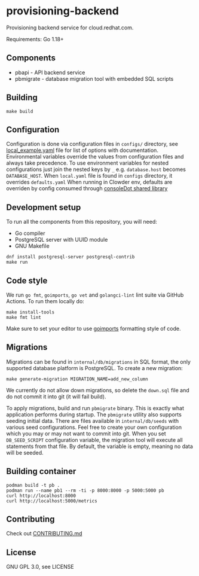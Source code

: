 # provisioning-backend

Provisioning backend service for cloud.redhat.com.

Requirements: Go 1.18+

## Components

* pbapi - API backend service
* pbmigrate - database migration tool with embedded SQL scripts

## Building

```
make build
```

## Configuration

Configuration is done via configuration files in `configs/` directory, see [local_example.yaml](configs/local_example.yaml) file for list of options with documentation. Environmental variables override the values from configuration files and always take precedence.
To use environment variables for nested configurations just join the nested keys by `_` e.g. `database.host` becomes `DATABASE_HOST`.
When `local.yaml` file is found in `configs` directory, it overrides `defaults.yaml`
When running in Clowder env, defaults are overriden by config consumed through [consoleDot shared library](https://github.com/RedHatInsights/app-common-go/)

## Development setup

To run all the components from this repository, you will need:

* Go compiler
* PostgreSQL server with UUID module
* GNU Makefile

```
dnf install postgresql-server postgresql-contrib
make run
```

## Code style

We run `go fmt`, `goimports`, `go vet` and `golangci-lint` lint suite via GitHub Actions. To run them locally do:

```
make install-tools
make fmt lint
```

Make sure to set your editor to use [goimports](https://pkg.go.dev/golang.org/x/tools/cmd/goimports) formatting style of code.

## Migrations

Migrations can be found in `internal/db/migrations` in SQL format, the only supported database platform is PostgreSQL. To create a new migration:

```
make generate-migration MIGRATION_NAME=add_new_column
```

We currently do not allow down migrations, so delete the `down.sql` file and do not commit it into git (it will fail build).

To apply migrations, build and run `pbmigrate` binary. This is exactly what application performs during startup. The `pbmigrate` utility also supports seeding initial data. There are files available in `internal/db/seeds` with various seed configurations. Feel free to create your own configuration which you may or may not want to commit into git. When you set `DB_SEED_SCRIPT` configuration variable, the migration tool will execute all statements from that file. By default, the variable is empty, meaning no data will be seeded.

## Building container

```
podman build -t pb .
podman run --name pb1 --rm -ti -p 8000:8000 -p 5000:5000 pb
curl http://localhost:8000
curl http://localhost:5000/metrics
```

## Contributing

Check out [CONTRIBUTING.md](CONTRIBUTING.md)

## License

GNU GPL 3.0, see LICENSE
